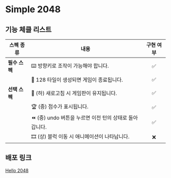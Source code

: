 # Simple 2048

## 기능 체클 리스트
| 스펙 종류   | 내용                                              | 구현 여부 |
|------------|---------------------------------------------------|:--------:|
| **필수 스펙** | ⌨️ 방향키로 조작이 가능해야 합니다.                   | ✅ |
|            | 🛑 128 타일이 생성되면 게임이 종료됩니다.              | ✅ |
| **선택 스펙** | 💾 (하) 새로고침 시 게임판이 유지됩니다.               | ✅ |
|            | 🏆 (중) 점수가 표시됩니다.                            | ✅ |
|            | ⏪ (중) undo 버튼을 누르면 이전 턴의 상태로 돌아갑니다. | ✅ |
|            | 🎞️ (상) 블럭 이동 시 애니메이션이 나타납니다.           | ❌ |

## 배포 링크

[Hello 2048](https://yabsed.github.io/React-Week3-Simple-2048)


